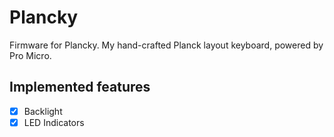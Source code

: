 # Plancky

Firmware for Plancky. My hand-crafted Planck layout keyboard, powered by Pro Micro.

## Implemented features

- [x] Backlight
- [x] LED Indicators
